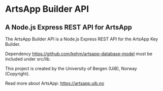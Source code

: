 # ArtsApp Builder API
## A Node.js Express REST API for ArtsApp

The ArtsApp Builder API is a Node.js Express REST API for the ArtsApp Key Builder.

Dependency <https://github.com/kehm/artsapp-database-model> must be included under src/lib.

This project is created by the University of Bergen (UiB), Norway (Copyright).

Read more about ArtsApp: <https://artsapp.uib.no>
